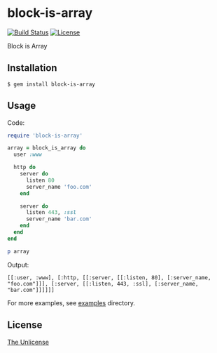 # block-is-array

[![Build Status](https://travis-ci.org/raviqqe/block-is-array.svg?branch=master)](https://travis-ci.org/raviqqe/block-is-array)
[![License](https://img.shields.io/badge/license-unlicense-lightgray.svg)](https://unlicense.org)

Block is Array

## Installation

```
$ gem install block-is-array
```

## Usage

Code:

```ruby
require 'block-is-array'

array = block_is_array do
  user :www

  http do
    server do
      listen 80
      server_name 'foo.com'
    end

    server do
      listen 443, :ssl
      server_name 'bar.com'
    end
  end
end

p array
```

Output:

```
[[:user, :www], [:http, [[:server, [[:listen, 80], [:server_name, "foo.com"]]], [:server, [[:listen, 443, :ssl], [:server_name, "bar.com"]]]]]]
```

For more examples, see [examples](examples) directory.

## License

[The Unlicense](https://unlicense.org)
